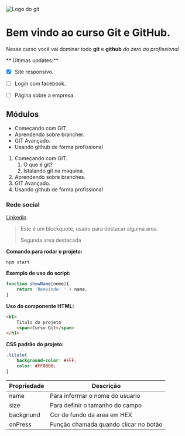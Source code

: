 ![Logo do git](https://sujeitoprogramador.com/wp-content/uploads/2021/04/gitimage.png)

# Bem vindo ao curso Git e GitHub.

Nesse curso você vai dominar todo **git** e **github** _do zero ao profissional_

** Ultimas updates:**
- [X] Site responsivo.
- [ ] Login com facebook.
- [ ] Página sobre a empresa.


## Módulos
* Começando com GIT.
* Aprendendo sobre brancher.
* GIT Avançado.
* Usando github de forma profissional

1. Começando com GIT.
    1. O que é git?
    2. Istalando git na maquina.
2. Aprendendo sobre branches.
3. GIT Avançado.
4. Usando github de forma profissional


### Rede social

[Linkedin](https://www.linkedin.com/in/wevertoncosta/)

>Este é um blockquote, usado para destacar alguma area.
>
> Segunda area destacada


**Comando para rodar o projeto:**

```
npm start
```

**Exemplo de uso do script:**
```js
function showName(nome){
    return 'Bemvindo: ' + name;
}
```

**Uso do componente HTML:**
```html
<h1>
    Titulo do projeto
    <span>Curso Git</span>
</h1>
```

**CSS padrão do projeto:**
```css
.titulo{
    background-color: #FFF;
    color: #FF0000;
}
```

Propriedade | Descrição 
----------- | ---------
name | Para informar o nome do usuario
size | Para definir o tamanho do campo
backgriund | Cor de fundo da area em HEX
onPress | Função chamada quando clicar no botão
